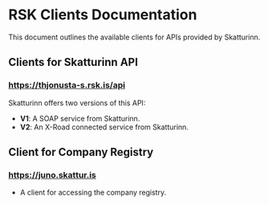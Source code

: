 # RSK Clients Documentation

This document outlines the available clients for APIs provided by Skatturinn.

## Clients for Skatturinn API

### <https://thjonusta-s.rsk.is/api>

Skatturinn offers two versions of this API:

- **V1**: A SOAP service from Skatturinn.
- **V2**: An X-Road connected service from Skatturinn.

## Client for Company Registry

### <https://juno.skattur.is>

- A client for accessing the company registry.
